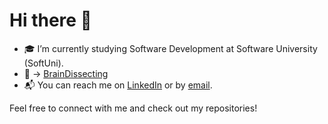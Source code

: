 # Hi there 👋

- 🎓 I’m currently studying Software Development at Software University (SoftUni).
- 🔧 -> [BrainDissecting](https://github.com/AntoanYosifov/BrainDissecting-SSR-version)
- 📬 You can reach me on [LinkedIn](https://www.linkedin.com/in/antoan-yosifov-b1b52026b/) or by [email](mailto:tapaktapxaomi@gmail.com).

Feel free to connect with me and check out my repositories!
